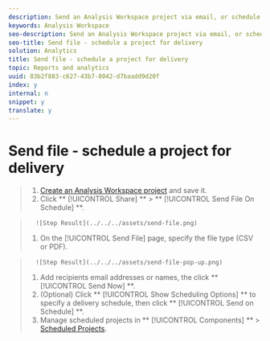 ```yaml
---
description: Send an Analysis Workspace project via email, or schedule it for delivery.
keywords: Analysis Workspace
seo-description: Send an Analysis Workspace project via email, or schedule it for delivery.
seo-title: Send file - schedule a project for delivery
solution: Analytics
title: Send file - schedule a project for delivery
topic: Reports and analytics
uuid: 83b2f883-c627-43b7-8042-d7baadd9d20f
index: y
internal: n
snippet: y
translate: y
---
```


# Send file - schedule a project for delivery


>1. [ Create an Analysis Workspace project](https://marketing.adobe.com/resources/help/en_US/analytics/analysis-workspace/t_freeform_project.html) and save it.
>1. Click ** [!UICONTROL  Share] ** > ** [!UICONTROL  Send File On Schedule] **.

>       ![Step Result](../../../assets/send-file.png) 
>1. On the [!UICONTROL  Send File] page, specify the file type (CSV or PDF).

>       ![Step Result](../../../assets/send-file-pop-up.png) 
>1. Add recipients email addresses or names, the click ** [!UICONTROL  Send Now] **.
>1. (Optional) Click ** [!UICONTROL  Show Scheduling Options] ** to specify a delivery schedule, then click ** [!UICONTROL  Send on Schedule] **.
>1. Manage scheduled projects in ** [!UICONTROL  Components] ** &gt; [ Scheduled Projects](../../../analysis_workspace_bucket/curate/send_schedule_files/schedule-projects.md#concept_A7B9856EF2504BD791FE5A9E8AA7C29C).

